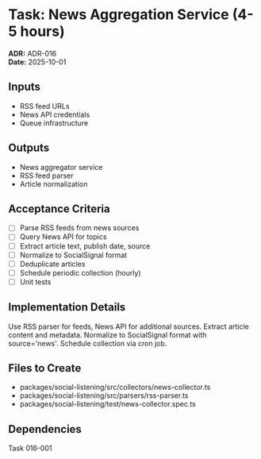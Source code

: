 # Task: News Aggregation Service (4-5 hours)
**ADR:** ADR-016  
**Date:** 2025-10-01

## Inputs
- RSS feed URLs
- News API credentials
- Queue infrastructure

## Outputs
- News aggregator service
- RSS feed parser
- Article normalization

## Acceptance Criteria
- [ ] Parse RSS feeds from news sources
- [ ] Query News API for topics
- [ ] Extract article text, publish date, source
- [ ] Normalize to SocialSignal format
- [ ] Deduplicate articles
- [ ] Schedule periodic collection (hourly)
- [ ] Unit tests

## Implementation Details
Use RSS parser for feeds, News API for additional sources. Extract article content and metadata. Normalize to SocialSignal format with source='news'. Schedule collection via cron job.

## Files to Create
- packages/social-listening/src/collectors/news-collector.ts
- packages/social-listening/src/parsers/rss-parser.ts
- packages/social-listening/test/news-collector.spec.ts

## Dependencies
Task 016-001